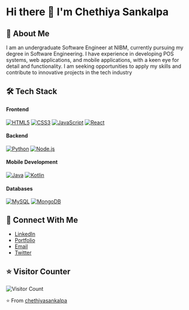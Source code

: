 # Hi there 👋 I'm Chethiya Sankalpa

## 🚀 About Me
I am an undergraduate Software Engineer at NIBM,
currently pursuing my degree in Software Engineering. I
have experience in developing POS systems, web
applications, and mobile applications, with a keen eye for
detail and functionality. I am seeking opportunities to
apply my skills and contribute to innovative projects in the
tech industry

## 🛠️ Tech Stack
#### Frontend
[![HTML5](https://img.shields.io/badge/HTML5-E34F26?logo=html5&logoColor=white)](https://www.w3.org/html/)
[![CSS3](https://img.shields.io/badge/CSS3-1572B6?logo=css3&logoColor=white)](https://www.w3.org/Style/CSS/)
[![JavaScript](https://img.shields.io/badge/JavaScript-F7DF1E?logo=javascript&logoColor=black)](https://developer.mozilla.org/en-US/docs/Web/JavaScript)
[![React](https://img.shields.io/badge/React-61DAFB?logo=react&logoColor=black)](https://reactjs.org/)

#### Backend
[![Python](https://img.shields.io/badge/Python-3776AB?logo=python&logoColor=white)](https://www.python.org/)
[![Node.js](https://img.shields.io/badge/Node.js-339933?logo=node.js&logoColor=white)](https://nodejs.org/)

#### Mobile Development
[![Java](https://img.shields.io/badge/Java-007396?logo=java&logoColor=white)](https://www.java.com/)
[![Kotlin](https://img.shields.io/badge/Kotlin-0095D5?logo=kotlin&logoColor=white)](https://kotlinlang.org/)

#### Databases
[![MySQL](https://img.shields.io/badge/MySQL-4479A1?logo=mysql&logoColor=white)](https://www.mysql.com/)
[![MongoDB](https://img.shields.io/badge/MongoDB-47A248?logo=mongodb&logoColor=white)](https://www.mongodb.com/)

## 🤝 Connect With Me
- [LinkedIn](https://www.linkedin.com/in/chethiyasankalpa)
- [Portfolio](#)
- [Email](mailto:your@email.com)
- [Twitter](https://twitter.com/chethiyasankalpa)

## ⭐ Visitor Counter
![Visitor Count](https://profile-counter.glitch.me/chethiyasankalpa/count.svg)

⭐ From [chethiyasankalpa](https://github.com/chethiyasankalpa)
